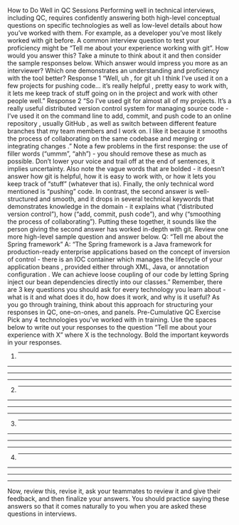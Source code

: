How to Do Well in QC Sessions
Performing well in technical interviews, including QC, requires confidently answering both
high-level conceptual questions on specific technologies as well as low-level details about how
you’ve worked with them.
For example, as a developer you’ve most likely worked with git before. A common interview
question to test your proficiency might be “Tell me about your experience working with git”. How
would you answer this? Take a minute to think about it and then consider the sample responses
below. Which answer would impress you more as an interviewer? Which one demonstrates an
understanding and proficiency with the tool better?
Response 1
“Well, uh , for git uh I think I’ve used it on a few projects for pushing code… it’s really helpful ,
pretty easy to work with, it lets me keep track of stuff going on in the project and work with
other people well.”
Response 2
“So I’ve used git for almost all of my projects. It’s a really useful distributed version control
system for managing source code - I’ve used it on the command line to add, commit, and
push code to an online repository , usually GitHub , as well as switch between different feature
branches that my team members and I work on. I like it because it smooths the process of
collaborating on the same codebase and merging or integrating changes .”
Note a few problems in the first response: the use of filler words (“ummm”, “ahh”) - you should
remove these as much as possible. Don’t lower your voice and trail off at the end of sentences,
it implies uncertainty. Also note the vague words that are bolded - it doesn’t answer how git is
helpful, how it is easy to work with, or how it lets you keep track of “stuff” (whatever that is).
Finally, the only technical word mentioned is “pushing” code.
In contrast, the second answer is well-structured and smooth, and it drops in several technical
keywords that demonstrates knowledge in the domain - it explains what (“distributed version
control”), how (“add, commit, push code”), and why (“smoothing the process of collaborating”).
Putting these together, it sounds like the person giving the second answer has worked
in-depth with git.
Review one more high-level sample question and answer below.
Q: “Tell me about the Spring framework”
A: “The Spring framework is a Java framework for production-ready enterprise applications
based on the concept of inversion of control - there is an IOC container which manages the
lifecycle of your application beans , provided either through XML, Java, or annotation
configuration . We can achieve loose coupling of our code by letting Spring inject our bean
dependencies directly into our classes.”
Remember, there are 3 key questions you should ask for every technology you learn about -
what is it and what does it do, how does it work, and why is it useful?
As you go through training, think about this approach for structuring your responses in QC,
one-on-ones, and panels.
Pre-Cumulative QC Exercise
Pick any 4 technologies you’ve worked with in training. Use the spaces below to write out your
responses to the question “Tell me about your experience with X” where X is the technology.
Bold the important keywords in your responses.
1. ______________________________________________________________________
______________________________________________________________________
______________________________________________________________________
______________________________________________________________________
2. ______________________________________________________________________
______________________________________________________________________
______________________________________________________________________
______________________________________________________________________
3. ______________________________________________________________________
______________________________________________________________________
______________________________________________________________________
______________________________________________________________________
4. ______________________________________________________________________
______________________________________________________________________
______________________________________________________________________
______________________________________________________________________
Now, review this, revise it, ask your teammates to review it and give their feedback, and
then finalize your answers. You should practice saying these answers so that it comes
naturally to you when you are asked these questions in interviews.
